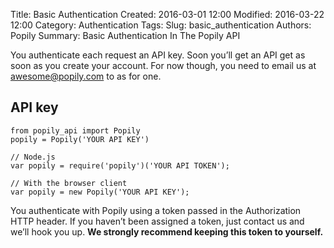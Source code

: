 Title: Basic Authentication
Created: 2016-03-01 12:00
Modified: 2016-03-22 12:00
Category: Authentication
Tags:
Slug: basic_authentication
Authors: Popily
Summary: Basic Authentication In The Popily API

You authenticate each request an API key. Soon you&rsquo;ll get an API get as soon as you create your account. For now though, you need to email us at awesome@popily.com to as for one.

## API key
<pre class="highlight python"><code><span class="kn">from</span> <span class="nn">popily_api</span> <span class="kn">import</span> <span class="n">Popily</span>
<span class="n">popily</span> <span class="o">=</span> <span class="n">Popily</span><span class="p">(</span><span class="s">'YOUR API KEY'</span><span class="p">)</span>
</code></pre>
<pre class="highlight javascript"><code><span class="c1">// Node.js</span>
<span class="kd">var</span> <span class="nx">popily</span> <span class="o">=</span> <span class="nx">require</span><span class="p">(</span><span class="s1">'popily'</span><span class="p">)(</span><span class="s1">'YOUR API TOKEN'</span><span class="p">);</span>

<span class="c1">// With the browser client</span>
<span class="kd">var</span> <span class="nx">popily</span> <span class="o">=</span> <span class="k">new</span> <span class="nx">Popily</span><span class="p">(</span><span class="s1">'YOUR API KEY'</span><span class="p">);</span>
</code></pre>

<p>You authenticate with Popily using a token passed in the Authorization HTTP header. If you haven&rsquo;t been assigned a token, just contact us and we&rsquo;ll hook you up. <strong>We strongly recommend keeping this token to yourself.</strong></p>
